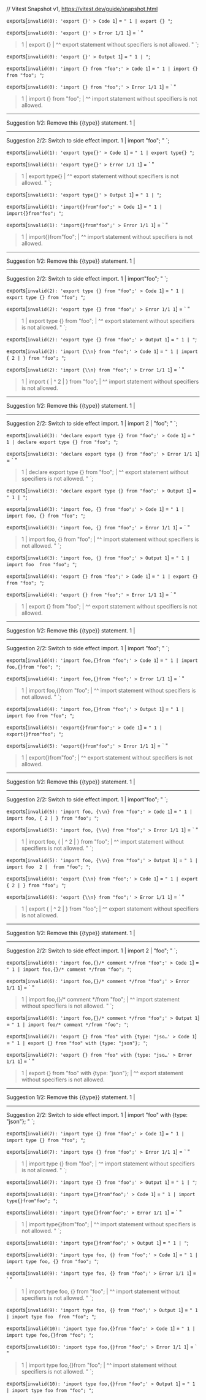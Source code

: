 // Vitest Snapshot v1, https://vitest.dev/guide/snapshot.html

exports[`invalid(0): 'export {}' > Code 1`] = `
"
  1 | export {}
"
`;

exports[`invalid(0): 'export {}' > Error 1/1 1`] = `
"
> 1 | export {}
    |        ^^ export statement without specifiers is not allowed.
"
`;

exports[`invalid(0): 'export {}' > Output 1`] = `
"
  1 |
"
`;

exports[`invalid(0): 'import {} from "foo";' > Code 1`] = `
"
  1 | import {} from "foo";
"
`;

exports[`invalid(0): 'import {} from "foo";' > Error 1/1 1`] = `
"
> 1 | import {} from "foo";
    |        ^^ import statement without specifiers is not allowed.

--------------------------------------------------------------------------------
Suggestion 1/2: Remove this {{type}} statement.
  1 |

--------------------------------------------------------------------------------
Suggestion 2/2: Switch to side effect import.
  1 | import   "foo";
"
`;

exports[`invalid(1): 'export type{}' > Code 1`] = `
"
  1 | export type{}
"
`;

exports[`invalid(1): 'export type{}' > Error 1/1 1`] = `
"
> 1 | export type{}
    |            ^^ export statement without specifiers is not allowed.
"
`;

exports[`invalid(1): 'export type{}' > Output 1`] = `
"
  1 |
"
`;

exports[`invalid(1): 'import{}from"foo";' > Code 1`] = `
"
  1 | import{}from"foo";
"
`;

exports[`invalid(1): 'import{}from"foo";' > Error 1/1 1`] = `
"
> 1 | import{}from"foo";
    |       ^^ import statement without specifiers is not allowed.

--------------------------------------------------------------------------------
Suggestion 1/2: Remove this {{type}} statement.
  1 |

--------------------------------------------------------------------------------
Suggestion 2/2: Switch to side effect import.
  1 | import"foo";
"
`;

exports[`invalid(2): 'export type {} from "foo";' > Code 1`] = `
"
  1 | export type {} from "foo";
"
`;

exports[`invalid(2): 'export type {} from "foo";' > Error 1/1 1`] = `
"
> 1 | export type {} from "foo";
    |             ^^ export statement without specifiers is not allowed.
"
`;

exports[`invalid(2): 'export type {} from "foo";' > Output 1`] = `
"
  1 |
"
`;

exports[`invalid(2): 'import {\\n} from "foo";' > Code 1`] = `
"
  1 | import {
  2 | } from "foo";
"
`;

exports[`invalid(2): 'import {\\n} from "foo";' > Error 1/1 1`] = `
"
> 1 | import {
    |        ^
> 2 | } from "foo";
    | ^^ import statement without specifiers is not allowed.

--------------------------------------------------------------------------------
Suggestion 1/2: Remove this {{type}} statement.
  1 |

--------------------------------------------------------------------------------
Suggestion 2/2: Switch to side effect import.
  1 | import 
  2 |   "foo";
"
`;

exports[`invalid(3): 'declare export type {} from "foo";' > Code 1`] = `
"
  1 | declare export type {} from "foo";
"
`;

exports[`invalid(3): 'declare export type {} from "foo";' > Error 1/1 1`] = `
"
> 1 | declare export type {} from "foo";
    |                     ^^ export statement without specifiers is not allowed.
"
`;

exports[`invalid(3): 'declare export type {} from "foo";' > Output 1`] = `
"
  1 |
"
`;

exports[`invalid(3): 'import foo, {} from "foo";' > Code 1`] = `
"
  1 | import foo, {} from "foo";
"
`;

exports[`invalid(3): 'import foo, {} from "foo";' > Error 1/1 1`] = `
"
> 1 | import foo, {} from "foo";
    |             ^^ import statement without specifiers is not allowed.
"
`;

exports[`invalid(3): 'import foo, {} from "foo";' > Output 1`] = `
"
  1 | import foo  from "foo";
"
`;

exports[`invalid(4): 'export {} from "foo";' > Code 1`] = `
"
  1 | export {} from "foo";
"
`;

exports[`invalid(4): 'export {} from "foo";' > Error 1/1 1`] = `
"
> 1 | export {} from "foo";
    |        ^^ export statement without specifiers is not allowed.

--------------------------------------------------------------------------------
Suggestion 1/2: Remove this {{type}} statement.
  1 |

--------------------------------------------------------------------------------
Suggestion 2/2: Switch to side effect import.
  1 | import   "foo";
"
`;

exports[`invalid(4): 'import foo,{}from "foo";' > Code 1`] = `
"
  1 | import foo,{}from "foo";
"
`;

exports[`invalid(4): 'import foo,{}from "foo";' > Error 1/1 1`] = `
"
> 1 | import foo,{}from "foo";
    |            ^^ import statement without specifiers is not allowed.
"
`;

exports[`invalid(4): 'import foo,{}from "foo";' > Output 1`] = `
"
  1 | import foo from "foo";
"
`;

exports[`invalid(5): 'export{}from"foo";' > Code 1`] = `
"
  1 | export{}from"foo";
"
`;

exports[`invalid(5): 'export{}from"foo";' > Error 1/1 1`] = `
"
> 1 | export{}from"foo";
    |       ^^ export statement without specifiers is not allowed.

--------------------------------------------------------------------------------
Suggestion 1/2: Remove this {{type}} statement.
  1 |

--------------------------------------------------------------------------------
Suggestion 2/2: Switch to side effect import.
  1 | import"foo";
"
`;

exports[`invalid(5): 'import foo, {\\n} from "foo";' > Code 1`] = `
"
  1 | import foo, {
  2 | } from "foo";
"
`;

exports[`invalid(5): 'import foo, {\\n} from "foo";' > Error 1/1 1`] = `
"
> 1 | import foo, {
    |             ^
> 2 | } from "foo";
    | ^^ import statement without specifiers is not allowed.
"
`;

exports[`invalid(5): 'import foo, {\\n} from "foo";' > Output 1`] = `
"
  1 | import foo 
  2 |  from "foo";
"
`;

exports[`invalid(6): 'export {\\n} from "foo";' > Code 1`] = `
"
  1 | export {
  2 | } from "foo";
"
`;

exports[`invalid(6): 'export {\\n} from "foo";' > Error 1/1 1`] = `
"
> 1 | export {
    |        ^
> 2 | } from "foo";
    | ^^ export statement without specifiers is not allowed.

--------------------------------------------------------------------------------
Suggestion 1/2: Remove this {{type}} statement.
  1 |

--------------------------------------------------------------------------------
Suggestion 2/2: Switch to side effect import.
  1 | import 
  2 |   "foo";
"
`;

exports[`invalid(6): 'import foo,{}/* comment */from "foo";' > Code 1`] = `
"
  1 | import foo,{}/* comment */from "foo";
"
`;

exports[`invalid(6): 'import foo,{}/* comment */from "foo";' > Error 1/1 1`] = `
"
> 1 | import foo,{}/* comment */from "foo";
    |            ^^ import statement without specifiers is not allowed.
"
`;

exports[`invalid(6): 'import foo,{}/* comment */from "foo";' > Output 1`] = `
"
  1 | import foo/* comment */from "foo";
"
`;

exports[`invalid(7): 'export {} from "foo" with {type: "jso…' > Code 1`] = `
"
  1 | export {} from "foo" with {type: "json"};
"
`;

exports[`invalid(7): 'export {} from "foo" with {type: "jso…' > Error 1/1 1`] = `
"
> 1 | export {} from "foo" with {type: "json"};
    |        ^^ export statement without specifiers is not allowed.

--------------------------------------------------------------------------------
Suggestion 1/2: Remove this {{type}} statement.
  1 |

--------------------------------------------------------------------------------
Suggestion 2/2: Switch to side effect import.
  1 | import   "foo" with {type: "json"};
"
`;

exports[`invalid(7): 'import type {} from "foo";' > Code 1`] = `
"
  1 | import type {} from "foo";
"
`;

exports[`invalid(7): 'import type {} from "foo";' > Error 1/1 1`] = `
"
> 1 | import type {} from "foo";
    |             ^^ import statement without specifiers is not allowed.
"
`;

exports[`invalid(7): 'import type {} from "foo";' > Output 1`] = `
"
  1 |
"
`;

exports[`invalid(8): 'import type{}from"foo";' > Code 1`] = `
"
  1 | import type{}from"foo";
"
`;

exports[`invalid(8): 'import type{}from"foo";' > Error 1/1 1`] = `
"
> 1 | import type{}from"foo";
    |            ^^ import statement without specifiers is not allowed.
"
`;

exports[`invalid(8): 'import type{}from"foo";' > Output 1`] = `
"
  1 |
"
`;

exports[`invalid(9): 'import type foo, {} from "foo";' > Code 1`] = `
"
  1 | import type foo, {} from "foo";
"
`;

exports[`invalid(9): 'import type foo, {} from "foo";' > Error 1/1 1`] = `
"
> 1 | import type foo, {} from "foo";
    |                  ^^ import statement without specifiers is not allowed.
"
`;

exports[`invalid(9): 'import type foo, {} from "foo";' > Output 1`] = `
"
  1 | import type foo  from "foo";
"
`;

exports[`invalid(10): 'import type foo,{}from "foo";' > Code 1`] = `
"
  1 | import type foo,{}from "foo";
"
`;

exports[`invalid(10): 'import type foo,{}from "foo";' > Error 1/1 1`] = `
"
> 1 | import type foo,{}from "foo";
    |                 ^^ import statement without specifiers is not allowed.
"
`;

exports[`invalid(10): 'import type foo,{}from "foo";' > Output 1`] = `
"
  1 | import type foo from "foo";
"
`;
